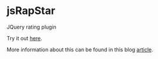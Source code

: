# jsRapStar
JQuery rating plugin

Try it out <a href="https://thibor.github.io/jsRapStar/">here</a>.

More information about this can be found in this blog <a href="https://www.jqueryscript.net/other/Fractional-Star-Rating-jsRapStar.html">article</a>.
